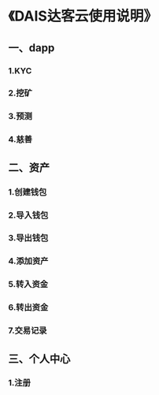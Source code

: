 # 《DAIS达客云使用说明》
## 一、dapp
### 1.KYC
### 2.挖矿
### 3.预测
### 4.慈善
## 二、资产
### 1.创建钱包
### 2.导入钱包
### 3.导出钱包
### 4.添加资产
### 5.转入资金
### 6.转出资金
### 7.交易记录
## 三、个人中心
### 1.注册
